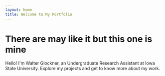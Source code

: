 ```yaml
---
layout: home
title: Welcome to My Portfolio
---
```


# There are may like it but this one is mine


Hello! I'm Walter Glockner, an Undergraduate Research Assistant at Iowa State University. Explore my projects and get to know more about my work.